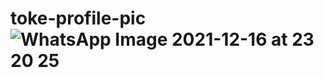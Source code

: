 # toke-profile-pic![WhatsApp Image 2021-12-16 at 23 20 25](https://user-images.githubusercontent.com/97180306/148303366-9fdad3fd-3155-4ecb-b108-357068222794.jpeg)
